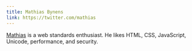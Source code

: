 ```yaml
---
title: Mathias Bynens
link: https://twitter.com/mathias
---
```

[Mathias](https://mathiasbynens.be/) is a web standards enthusiast. He likes HTML, CSS, JavaScript, Unicode, performance, and security.
